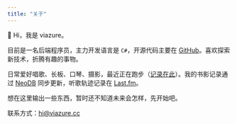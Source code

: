 ```yaml
---
title: "关于"
---
```


👋 Hi，我是 viazure。

目前是一名后端程序员，主力开发语言是 `C#`，开源代码主要在 [GitHub](https://github.com/viazure)。喜欢探索新技术，折腾有趣的事物。

日常爱好唱歌、长板、口琴、摄影，最近正在跑步（[记录在此](https://run.viazure.cc/)）。我的书影记录通过 [NeoDB](https://neodb.social/users/viazure/) 同步更新，听歌轨迹记录在 [Last.fm](https://www.last.fm/user/viazure)。

想在这里输出一些东西，暂时还不知道未来会怎样，先开始吧。

联系方式：<hi@viazure.cc>
